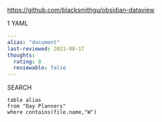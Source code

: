 https://github.com/blacksmithgu/obsidian-dataview

1 YAML



```yaml
---
alias: "document"
last-reviewed: 2021-08-17
thoughts:
  rating: 8
  reviewable: false
---
```



SEARCH

```dataview
table alias
from "Day Planners"
where contains(file.name,"W")

```
